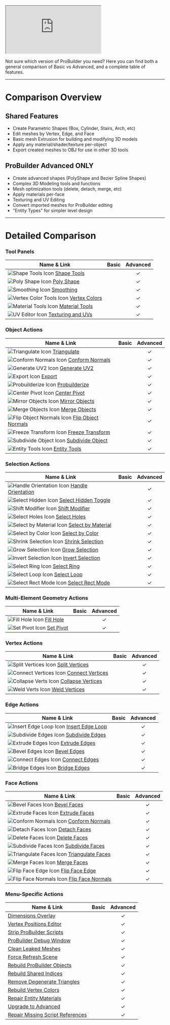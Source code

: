 ﻿<iframe class="youtube-preview" src="https://www.youtube.com/embed/Kjqx6cKUepc" allowfullscreen></iframe>

Not sure which version of ProBuilder you need? Here you can find both a general comparison of Basic vs Advanced, and a complete table of features.

---

# Comparison Overview

## Shared Features
- Create Parametric Shapes (Box, Cylinder, Stairs, Arch, etc)
- Edit meshes by Vertex, Edge, and Face
- Basic mesh Extrusion for building and modifying 3D models
- Apply any material/shader/texture per-object
- Export created meshes to OBJ for use in other 3D tools

## ProBuilder Advanced ONLY
- Create advanced shapes (PolyShape and Bezier Spline Shapes)
- Complex 3D Modeling tools and functions
- Mesh optimization tools (delete, detach, merge, etc)
- Apply materials per-face
- Texturing and UV Editing
- Convert imported meshes for ProBuilder editing
- "Entity Types" for simpler level design

---

# Detailed Comparison

### Tool Panels

| Name & Link        	| Basic | Advanced  |
| -------------     	|:-----:|:---------:|
| ![Shape Tools Icon](../images/icons/Panel_Shapes.png "Shape Panel Icon") [Shape Tools](https://procore3d.github.io/probuilder2/toolbar/tool-panels/#shape-tools) | | ✓ |
| ![Poly Shape Icon](../images/icons/PolyShape.png "Shape Panel Icon") [Poly Shape](https://procore3d.github.io/probuilder2/toolbar/tool-panels/#poly-shape) | | ✓ |
| ![Smoothing Icon](../images/icons/Panel_Smoothing.png "Smoothing Icon") [Smoothing](https://procore3d.github.io/probuilder2/toolbar/tool-panels/#smoothing) | | ✓ |
| ![Vertex Color Tools Icon](../images/icons/Panel_VertColors.png "Vertex Color Tools Icon") [Vertex Colors](https://procore3d.github.io/probuilder2/toolbar/tool-panels/#vertex-color-tools) | | ✓ |
| ![Material Tools Icon](../images/icons/Panel_Materials.png "Material Tools Icon") [Material Tools](https://procore3d.github.io/probuilder2/toolbar/tool-panels/#material-tools) | | ✓ |
| ![UV Editor Icon](../images/icons/Panel_UVEditor.png "UV Editor Icon") [Texturing and UVs](https://procore3d.github.io/probuilder2/toolbar/tool-panels/#texturing-and-uvs) | | ✓ |

### Object Actions

| Name & Link        	| Basic | Advanced  |
| -------------     	|:-----:|:---------:|
| ![Triangulate Icon](../images/icons/Object_Triangulate.png "Triangulate Icon") [Triangulate](https://procore3d.github.io/probuilder2/toolbar/object-actions/#triangulate) | | ✓ |
| ![Conform Normals Icon](../images/icons/Object_ConformNormals.png "Conform Normals Icon") [Conform Normals](https://procore3d.github.io/probuilder2/toolbar/object-actions/#conform-normals) | | ✓ |
| ![Generate UV2 Icon](../images/icons/Object_GenerateUV2.png "Generate UV2 Icon") [Generate UV2](https://procore3d.github.io/probuilder2/toolbar/object-actions/#generate-uv2) | | ✓ |
| ![Export Icon](../images/icons/Object_Export.png "Export Icon") [Export](https://procore3d.github.io/probuilder2/toolbar/object-actions/#export) | | ✓ |
| ![Probuilderize Icon](../images/icons/Object_Probuilderize.png "Probuilderize Icon") [Probuilderize](https://procore3d.github.io/probuilder2/toolbar/object-actions/#probuilderize) | | ✓ |
| ![Center Pivot Icon](../images/icons/Pivot_CenterOnObject.png "Center Pivot Icon") [Center Pivot](https://procore3d.github.io/probuilder2/toolbar/object-actions/#center-pivot) | | ✓ |
| ![Mirror Objects Icon](../images/icons/Object_Mirror.png "Mirror Objects Icon") [Mirror Objects](https://procore3d.github.io/probuilder2/toolbar/object-actions/#mirror-objects) | | ✓ |
| ![Merge Objects Icon](../images/icons/Object_Merge.png "Merge Objects Icon") [Merge Objects](https://procore3d.github.io/probuilder2/toolbar/object-actions/#merge-objects) | | ✓ |
| ![Flip Object Normals Icon](../images/icons/Object_FlipNormals.png "Flip Object Normals Icon") [Flip Object Normals](https://procore3d.github.io/probuilder2/toolbar/object-actions/#flip-object-normals) | | ✓ |
| ![Freeze Transform Icon](../images/icons/Pivot_Reset.png "Freeze Transform Icon") [Freeze Transform](https://procore3d.github.io/probuilder2/toolbar/object-actions/#reset-freeze-transform) | | ✓ |
| ![Subdivide Object Icon](../images/icons/Object_Subdivide.png "Subdivide Object Icon") [Subdivide Object](https://procore3d.github.io/probuilder2/toolbar/object-actions/#subdivide) | | ✓ |
| ![Entity Tools Icon](../images/icons/@todo.png "Entity Tools Icon") [Entity Tools](https://procore3d.github.io/probuilder2/toolbar/object-actions/#entity-tools) | | ✓ |

### Selection Actions

| Name & Link        	| Basic | Advanced  |
| -------------     	|:-----:|:---------:|
| ![Handle Orientation Icon](../images/icons/HandleAlign_Local.png "Handle Orientation Icon") [Handle Orientation](https://procore3d.github.io/probuilder2/toolbar/selection-tools/#handle-orientation) | | ✓ |
| ![Select Hidden Icon](../images/icons/Selection_SelectHidden-ON.png "Select Hidden Icon") [Select Hidden Toggle](https://procore3d.github.io/probuilder2/toolbar/selection-tools/#select-hidden) | | ✓ |
| ![Shift Modifier Icon](../images/icons/Shift_Add.png "Shift Modifier Icon") [Shift Modifier](https://procore3d.github.io/probuilder2/toolbar/selection-tools/#shift-modifier) | | ✓ |
| ![Select Holes Icon](../images/icons/Selection_SelectHole.png "Select Holes Icon") [Select Holes](https://procore3d.github.io/probuilder2/toolbar/selection-tools/#select-holes) | | ✓ |
| ![Select by Material Icon](../images/icons/Selection_SelectByMaterial.png "Select by Material Icon") [Select by Material](https://procore3d.github.io/probuilder2/toolbar/selection-tools/#select-by-material) | | ✓ |
| ![Select by Color Icon](../images/icons/Selection_SelectByVertexColor.png "Select by Color Icon") [Select by Color](https://procore3d.github.io/probuilder2/toolbar/selection-tools/#select-by-color) | | ✓ |
| ![Shrink Selection Icon](../images/icons/Selection_Shrink.png "Shrink Selection Icon") [Shrink Selection](https://procore3d.github.io/probuilder2/toolbar/selection-tools/#shrink-selection) | | ✓ |
| ![Grow Selection Icon](../images/icons/Selection_Grow.png "Grow Selection Icon") [Grow Selection](https://procore3d.github.io/probuilder2/toolbar/selection-tools/#grow-selection) | | ✓ |
| ![Invert Selection Icon](../images/icons/Selection_Invert.png "Invert Selection Icon") [Invert Selection](https://procore3d.github.io/probuilder2/toolbar/selection-tools/#invert-selection) | | ✓ |
| ![Select Ring Icon](../images/icons/Selection_Ring.png "Select Ring Icon") [Select Ring](https://procore3d.github.io/probuilder2/toolbar/selection-tools/#select-edge-ring) | | ✓ |
| ![Select Loop Icon](../images/icons/Selection_Loop.png "Select Loop Icon") [Select Loop](https://procore3d.github.io/probuilder2/toolbar/selection-tools/#select-edge-loop) | | ✓ |
| ![Select Rect Mode Icon](../images/icons/Selection_RectIntersect.png "Select Rect Mode Icon") [Select Rect Mode](https://procore3d.github.io/probuilder2/toolbar/selection-tools/#select-rect-mode) | | ✓ |

### Multi-Element Geometry Actions

| Name & Link			| Basic | Advanced	|
| ---					|:-----:|:---------:|
| ![Fill Hole Icon](../images/icons/Edge_FillHole.png "Fill Hole Icon") [Fill Hole](https://procore3d.github.io/probuilder2/toolbar/all/#fill-hole) | | ✓ |
| ![Set Pivot Icon](../images/icons/Pivot_CenterOnElements.png "Set Pivot Icon") [Set Pivot](https://procore3d.github.io/probuilder2/toolbar/all/#move-pivot-to-center-of-selected-elements) | | ✓ |

### Vertex Actions

| Name & Link			| Basic | Advanced	|
| ---					|:-----:|:---------:|
| ![Split Vertices Icon](../images/icons/Vert_Connect.png "Split Vertices Icon") [Split Vertices](https://procore3d.github.io/probuilder2/toolbar/vertex/#split-vertices) | | ✓ |
| ![Connect Vertices Icon](../images/icons/Vert_Connect.png "Connect Vertices Icon") [Connect Vertices](https://procore3d.github.io/probuilder2/toolbar/vertex/#connect-vertices) | | ✓ |
| ![Collapse Verts Icon](../images/icons/Vert_Collapse.png "Collapse Vertices Icon") [Collapse Vertices](https://procore3d.github.io/probuilder2/toolbar/vertex/#collapse-vertices) | | ✓ |
| ![Weld Verts Icon](../images/icons/Vert_Weld.png "Weld Vertices Icon") [Weld Vertices](https://procore3d.github.io/probuilder2/toolbar/vertex/#weld-vertices) | | ✓ |

### Edge Actions

| Name & Link			| Basic | Advanced	|
| ---					|:-----:|:---------:|
| ![Insert Edge Loop Icon](../images/icons/Edge_InsertLoop.png "Insert Edge Loop Icon") [Insert Edge Loop](https://procore3d.github.io/probuilder2/toolbar/edge/#insert-edge-loop) | | ✓ |
| ![Subdivide Edges Icon](../images/icons/Edge_Subdivide.png "Subdivide Edges Icon") [Subdivide Edges](https://procore3d.github.io/probuilder2/toolbar/edge/#subivide-edges) | | ✓ |
| ![Extrude Edges Icon](../images/icons/Edge_Extrude.png "Extrude Edges Icon") [Extrude Edges](https://procore3d.github.io/probuilder2/toolbar/edge/#extrude-edges) | | ✓ |
| ![Bevel Edges Icon](../images/icons/Edge_Bevel.png "Bevel Edges Icon") [Bevel Edges](https://procore3d.github.io/probuilder2/toolbar/edge/#bevel-edges) | | ✓ |
| ![Connect Edges Icon](../images/icons/Edge_Connect.png "Connect Edges Icon") [Connect Edges](https://procore3d.github.io/probuilder2/toolbar/edge/#connect-edges) | | ✓ |
| ![Bridge Edges Icon](../images/icons/Edge_Bridge.png "Bridge Edges Icon") [Bridge Edges](https://procore3d.github.io/probuilder2/toolbar/edge/#bridge-edges) | | ✓ |

### Face Actions

| Name & Link			| Basic | Advanced	|
| ---					|:-----:|:---------:|
| ![Bevel Faces Icon](../images/icons/Edge_Bevel.png "Bevel Faces Icon") [Bevel Faces](https://procore3d.github.io/probuilder2/toolbar/face/#bevel-faces) | | ✓ |
| ![Extrude Faces Icon](../images/icons/Face_Extrude.png "Extrude Faces Icon") [Extrude Faces](https://procore3d.github.io/probuilder2/toolbar/face/#extrude-faces) | | ✓ |
| ![Conform Normals Icon](../images/icons/Face_ConformNormals.png "Conform Normals Icon") [Conform Normals](https://procore3d.github.io/probuilder2/toolbar/face/#conform-normals) | | ✓ |
| ![Detach Faces Icon](../images/icons/Face_Detach.png "Detach Faces Icon") [Detach Faces](https://procore3d.github.io/probuilder2/toolbar/face/#detach-faces) | | ✓ |
| ![Delete Faces Icon](../images/icons/Face_Delete.png "Delete Faces Icon") [Delete Faces](https://procore3d.github.io/probuilder2/toolbar/face/#delete-faces) | | ✓ |
| ![Subdivide Faces Icon](../images/icons/Face_Subdivide.png "Subdivide Faces Icon") [Subdivide Faces](https://procore3d.github.io/probuilder2/toolbar/face/#subdivide-faces) | | ✓ |
| ![Triangulate Faces Icon](../images/icons/Face_Triangulate.png "Triangulate Faces Icon") [Triangulate Faces](https://procore3d.github.io/probuilder2/toolbar/face/#triangulate-faces) | | ✓ |
| ![Merge Faces Icon](../images/icons/Face_Merge.png "Merge Faces Icon") [Merge Faces](https://procore3d.github.io/probuilder2/toolbar/face/#merge-faces) | | ✓ |
| ![Flip Face Edge Icon](../images/icons/Face_FlipTri.png "Flip Face Edge Icon") [Flip Face Edge](https://procore3d.github.io/probuilder2/toolbar/face/#flip-face-edge) | | ✓ |
| ![Flip Face Normals Icon](../images/icons/Face_FlipNormals.png "Flip Face Normals Icon") [Flip Face Normals](https://procore3d.github.io/probuilder2/toolbar/face/#flip-face-normals) | | ✓ |

### Menu-Specific Actions

| Name & Link			| Basic | Advanced	|
| ---					|:-----:|:---------:|
| [Dimensions Overlay](http://www.procore3d.com/docs/menu-actions/#dimensions-overlay) | |✓|
| [Vertex Positions Editor](http://www.procore3d.com/docs/menu-actions/#vertex-positions-editor) | |✓|
| [Strip ProBuilder Scripts](http://www.procore3d.com/docs/menu-actions/#strip-probuilder-scripts) | |✓|
| [ProBuilder Debug Window](http://www.procore3d.com/docs/menu-actions/#probuilder-debug-window) | |✓|
| [Clean Leaked Meshes](http://www.procore3d.com/docs/menu-actions/#clean-leaked-meshes) | |✓|
| [Force Refresh Scene](http://www.procore3d.com/docs/menu-actions/#force-refresh-scene) | |✓|
| [Rebuild ProBuilder Objects](http://www.procore3d.com/docs/menu-actions/#rebuild-probuilder-objects) | |✓|
| [Rebuild Shared Indices](http://www.procore3d.com/docs/menu-actions/#rebuild-shared-indices) | |✓|
| [Remove Degenerate Triangles](http://www.procore3d.com/docs/menu-actions/#remove-degenerate-triangles) | |✓|
| [Rebuild Vertex Colors](http://www.procore3d.com/docs/menu-actions/#rebuild-vertex-colors) | |✓|
| [Repair Entity Materials](http://www.procore3d.com/docs/menu-actions/#repair-entity-materials) | |✓|
| [Upgrade to Advanced](http://www.procore3d.com/docs/menu-actions/#upgrade-to-advanced) | |✓|
| [Repair Missing Script References](http://www.procore3d.com/docs/menu-actions/#repair-missing-script-referenes) | |✓|















